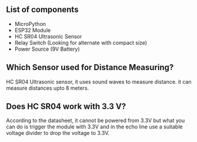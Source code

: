 ## List of components
- MicroPython
- ESP32 Module
- HC SR04 Ultrasonic Sensor
- Relay Switch (Looking for alternate with compact size)
- Power Source (9V Battery)

## Which Sensor used for Distance Measuring?
HC SR04 Ultrasonic sensor, it uses sound waves to measure distance. it can measure distances upto 8 meters.

## Does HC SR04 work with 3.3 V?
According to the datasheet, it cannot be powered from 3.3V but what you can do is trigger the module with 3.3V and in the echo line use a suitable voltage divider to drop the voltage to 3.3V.

